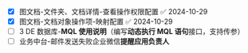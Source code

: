 - [x] 图文档-文件夹、文档详情-查看操作权限配置 ✅ 2024-10-29
- [x] 图文档-文档对象操作项-映射配置 ✅ 2024-10-29
- [ ] 3 DE 数据库-**MQL 使用说明**（编写**动态执行 MQL 语句**接口，支持传参）
- [ ] 业务中台-邮件发送失败企业微信**提醒应用负责人**